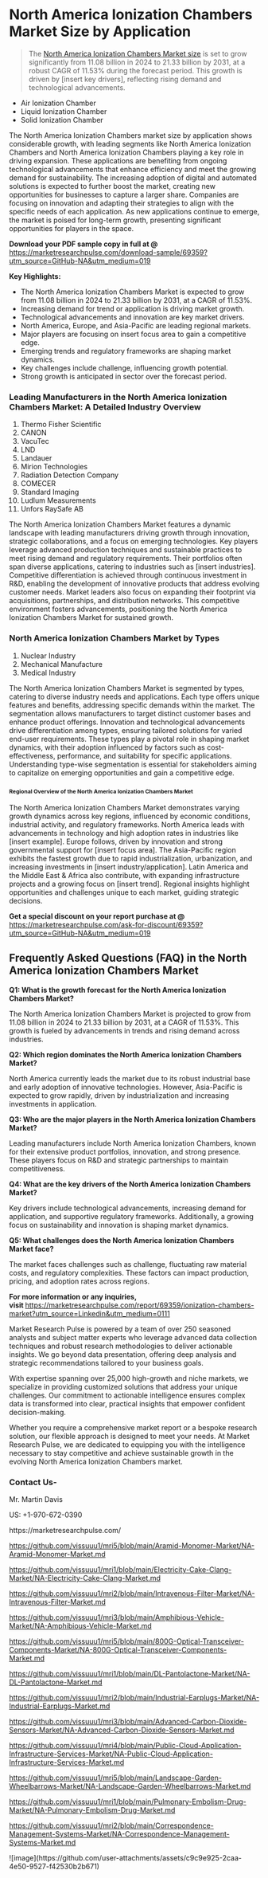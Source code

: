 <h1>North America Ionization Chambers Market&nbsp;Size by Application</h1><blockquote><p>The <a href="https://marketresearchpulse.com/download-sample/69359?utm_source=GitHub-NA&amp;utm_medium=019">North America Ionization Chambers Market size</a> is set to grow significantly from 11.08 billion in 2024 to 21.33 billion by 2031, at a robust CAGR of 11.53% during the forecast period. This growth is driven by [insert key drivers], reflecting rising demand and technological advancements.</p></blockquote><ul><li>Air Ionization Chamber <li> Liquid Ionization Chamber <li> Solid Ionization Chamber</li></ul><p>The North America Ionization Chambers market size by application shows considerable growth, with leading segments like North America Ionization Chambers and North America Ionization Chambers playing a key role in driving expansion. These applications are benefiting from ongoing technological advancements that enhance efficiency and meet the growing demand for sustainability. The increasing adoption of digital and automated solutions is expected to further boost the market, creating new opportunities for businesses to capture a larger share. Companies are focusing on innovation and adapting their strategies to align with the specific needs of each application. As new applications continue to emerge, the market is poised for long-term growth, presenting significant opportunities for players in the space.</p><p><strong>Download your PDF sample copy in full at @ </strong><a href="https://marketresearchpulse.com/download-sample/69359?utm_source=GitHub-NA&amp;utm_medium=019">https://marketresearchpulse.com/download-sample/69359?utm_source=GitHub-NA&amp;utm_medium=019</a></p><p><strong>Key Highlights: </strong></p><ul><li>The North America Ionization Chambers Market is expected to grow from 11.08 billion in 2024 to 21.33 billion by 2031, at a CAGR of 11.53%.</li><li>Increasing demand for trend or application is driving market growth.</li><li>Technological advancements and innovation are key market drivers.</li><li>North America, Europe, and Asia-Pacific are leading regional markets.</li><li>Major players are focusing on insert focus area to gain a competitive edge.</li><li>Emerging trends and regulatory frameworks are shaping market dynamics.</li><li>Key challenges include challenge, influencing growth potential.</li><li>Strong growth is anticipated in sector over the forecast period.</li></ul><h3>Leading Manufacturers in the North America Ionization Chambers Market: A Detailed Industry Overview</h3><ol><li>Thermo Fisher Scientific</li><li>CANON</li><li>VacuTec</li><li>LND</li><li>Landauer</li><li>Mirion Technologies</li><li>Radiation Detection Company</li><li>COMECER</li><li>Standard Imaging</li><li>Ludlum Measurements</li><li>Unfors RaySafe AB</li></ol><div class="flex max-w-full flex-col flex-grow"><div class="min-h-8 text-message flex w-full flex-col items-end gap-2 whitespace-normal break-words [.text-message+&amp;]:mt-5" dir="auto" data-message-author-role="assistant" data-message-id="fd8432e4-4910-450d-b182-61b7bfb0a01f" data-message-model-slug="gpt-4o"><div class="flex w-full flex-col gap-1 empty:hidden first:pt-[3px]"><div class="markdown prose w-full break-words dark:prose-invert light"><p>The North America Ionization Chambers Market features a dynamic landscape with leading manufacturers driving growth through innovation, strategic collaborations, and a focus on emerging technologies. Key players leverage advanced production techniques and sustainable practices to meet rising demand and regulatory requirements. Their portfolios often span diverse applications, catering to industries such as [insert industries]. Competitive differentiation is achieved through continuous investment in R&amp;D, enabling the development of innovative products that address evolving customer needs. Market leaders also focus on expanding their footprint via acquisitions, partnerships, and distribution networks. This competitive environment fosters advancements, positioning the North America Ionization Chambers Market for sustained growth.</p></div></div></div></div><h3>North America Ionization Chambers Market by Types</h3><ol><li>Nuclear Industry <li> Mechanical Manufacture <li> Medical Industry</li></ol><div class="flex max-w-full flex-col flex-grow"><div class="min-h-8 text-message flex w-full flex-col items-end gap-2 whitespace-normal break-words [.text-message+&amp;]:mt-5" dir="auto" data-message-author-role="assistant" data-message-id="084470be-0bb7-4664-bddf-5156b4f41249" data-message-model-slug="gpt-4o-mini"><div class="flex w-full flex-col gap-1 empty:hidden first:pt-[3px]"><div class="markdown prose w-full break-words dark:prose-invert light"><p>The North America Ionization Chambers Market is segmented by types, catering to diverse industry needs and applications. Each type offers unique features and benefits, addressing specific demands within the market. The segmentation allows manufacturers to target distinct customer bases and enhance product offerings. Innovation and technological advancements drive differentiation among types, ensuring tailored solutions for varied end-user requirements. These types play a pivotal role in shaping market dynamics, with their adoption influenced by factors such as cost-effectiveness, performance, and suitability for specific applications. Understanding type-wise segmentation is essential for stakeholders aiming to capitalize on emerging opportunities and gain a competitive edge.</p></div></div></div></div><h3><span style="font-size: 11px;">Regional Overview of the North America Ionization Chambers Market</span></h3><div class="flex max-w-full flex-col flex-grow"><div class="min-h-8 text-message flex w-full flex-col items-end gap-2 whitespace-normal break-words [.text-message+&amp;]:mt-5" dir="auto" data-message-author-role="assistant" data-message-id="e9038762-ce64-4e30-91c9-9bd413514231" data-message-model-slug="gpt-4o-mini"><div class="flex w-full flex-col gap-1 empty:hidden first:pt-[3px]"><div class="markdown prose w-full break-words dark:prose-invert light"><p>The North America Ionization Chambers Market demonstrates varying growth dynamics across key regions, influenced by economic conditions, industrial activity, and regulatory frameworks. North America leads with advancements in technology and high adoption rates in industries like [insert example]. Europe follows, driven by innovation and strong governmental support for [insert focus area]. The Asia-Pacific region exhibits the fastest growth due to rapid industrialization, urbanization, and increasing investments in [insert industry/application]. Latin America and the Middle East &amp; Africa also contribute, with expanding infrastructure projects and a growing focus on [insert trend]. Regional insights highlight opportunities and challenges unique to each market, guiding strategic decisions.</p></div></div></div></div><p><strong>Get a special discount on your report purchase at @ </strong><a href="https://marketresearchpulse.com/ask-for-discount/69359?utm_source=GitHub-NA&amp;utm_medium=019">https://marketresearchpulse.com/ask-for-discount/69359?utm_source=GitHub-NA&amp;utm_medium=019</a></p><h2>Frequently Asked Questions (FAQ) in the North America Ionization Chambers Market</h2><p><strong>Q1: What is the growth forecast for the North America Ionization Chambers Market?</strong></p><p>The North America Ionization Chambers Market is projected to grow from 11.08 billion in 2024 to 21.33 billion by 2031, at a CAGR of 11.53%. This growth is fueled by advancements in trends and rising demand across industries.</p><p><strong>Q2: Which region dominates the North America Ionization Chambers Market?</strong></p><p>North America currently leads the market due to its robust industrial base and early adoption of innovative technologies. However, Asia-Pacific is expected to grow rapidly, driven by industrialization and increasing investments in application.</p><p><strong>Q3: Who are the major players in the North America Ionization Chambers Market?</strong></p><p>Leading manufacturers include North America Ionization Chambers, known for their extensive product portfolios, innovation, and strong presence. These players focus on R&amp;D and strategic partnerships to maintain competitiveness.</p><p><strong>Q4: What are the key drivers of the North America Ionization Chambers Market?</strong></p><p>Key drivers include technological advancements, increasing demand for application, and supportive regulatory frameworks. Additionally, a growing focus on sustainability and innovation is shaping market dynamics.</p><p><strong>Q5: What challenges does the North America Ionization Chambers Market face?</strong></p><p>The market faces challenges such as challenge, fluctuating raw material costs, and regulatory complexities. These factors can impact production, pricing, and adoption rates across regions.</p><p><strong>For more information or any inquiries, visit&nbsp;</strong><a href="https://marketresearchpulse.com/report/69359/ionization-chambers-market?utm_source=Linkedin&utm_medium=0111">https://marketresearchpulse.com/report/69359/ionization-chambers-market?utm_source=Linkedin&utm_medium=0111</a></p><p>Market Research Pulse is powered by a team of over 250 seasoned analysts and subject matter experts who leverage advanced data collection techniques and robust research methodologies to deliver actionable insights. We go beyond data presentation, offering deep analysis and strategic recommendations tailored to your business goals.</p><p>With expertise spanning over 25,000 high-growth and niche markets, we specialize in providing customized solutions that address your unique challenges. Our commitment to actionable intelligence ensures complex data is transformed into clear, practical insights that empower confident decision-making.</p><p>Whether you require a comprehensive market report or a bespoke research solution, our flexible approach is designed to meet your needs. At Market Research Pulse, we are dedicated to equipping you with the intelligence necessary to stay competitive and achieve sustainable growth in the evolving North America Ionization Chambers market.</p><h3><strong>Contact Us-</strong></h3><p>Mr. Martin Davis</p><p>US: +1-970-672-0390</p><p>https://marketresearchpulse.com/</p><p><a href="https://github.com/vissuuu1/mri5/blob/main/Aramid-Monomer-Market/NA-Aramid-Monomer-Market.md">https://github.com/vissuuu1/mri5/blob/main/Aramid-Monomer-Market/NA-Aramid-Monomer-Market.md</a></p><p><a href="https://github.com/vissuuu1/mri1/blob/main/Electricity-Cake-Clang-Market/NA-Electricity-Cake-Clang-Market.md">https://github.com/vissuuu1/mri1/blob/main/Electricity-Cake-Clang-Market/NA-Electricity-Cake-Clang-Market.md</a></p><p><a href="https://github.com/vissuuu1/mri2/blob/main/Intravenous-Filter-Market/NA-Intravenous-Filter-Market.md">https://github.com/vissuuu1/mri2/blob/main/Intravenous-Filter-Market/NA-Intravenous-Filter-Market.md</a></p><p><a href="https://github.com/vissuuu1/mri3/blob/main/Amphibious-Vehicle-Market/NA-Amphibious-Vehicle-Market.md">https://github.com/vissuuu1/mri3/blob/main/Amphibious-Vehicle-Market/NA-Amphibious-Vehicle-Market.md</a></p><p><a href="https://github.com/vissuuu1/mri5/blob/main/800G-Optical-Transceiver-Components-Market/NA-800G-Optical-Transceiver-Components-Market.md">https://github.com/vissuuu1/mri5/blob/main/800G-Optical-Transceiver-Components-Market/NA-800G-Optical-Transceiver-Components-Market.md</a></p><p><a href="https://github.com/vissuuu1/mri1/blob/main/DL-Pantolactone-Market/NA-DL-Pantolactone-Market.md">https://github.com/vissuuu1/mri1/blob/main/DL-Pantolactone-Market/NA-DL-Pantolactone-Market.md</a></p><p><a href="https://github.com/vissuuu1/mri2/blob/main/Industrial-Earplugs-Market/NA-Industrial-Earplugs-Market.md">https://github.com/vissuuu1/mri2/blob/main/Industrial-Earplugs-Market/NA-Industrial-Earplugs-Market.md</a></p><p><a href="https://github.com/vissuuu1/mri3/blob/main/Advanced-Carbon-Dioxide-Sensors-Market/NA-Advanced-Carbon-Dioxide-Sensors-Market.md">https://github.com/vissuuu1/mri3/blob/main/Advanced-Carbon-Dioxide-Sensors-Market/NA-Advanced-Carbon-Dioxide-Sensors-Market.md</a></p><p><a href="https://github.com/vissuuu1/mri4/blob/main/Public-Cloud-Application-Infrastructure-Services-Market/NA-Public-Cloud-Application-Infrastructure-Services-Market.md">https://github.com/vissuuu1/mri4/blob/main/Public-Cloud-Application-Infrastructure-Services-Market/NA-Public-Cloud-Application-Infrastructure-Services-Market.md</a></p><p><a href="https://github.com/vissuuu1/mri5/blob/main/Landscape-Garden-Wheelbarrows-Market/NA-Landscape-Garden-Wheelbarrows-Market.md">https://github.com/vissuuu1/mri5/blob/main/Landscape-Garden-Wheelbarrows-Market/NA-Landscape-Garden-Wheelbarrows-Market.md</a></p><p><a href="https://github.com/vissuuu1/mri1/blob/main/Pulmonary-Embolism-Drug-Market/NA-Pulmonary-Embolism-Drug-Market.md">https://github.com/vissuuu1/mri1/blob/main/Pulmonary-Embolism-Drug-Market/NA-Pulmonary-Embolism-Drug-Market.md</a></p><p><a href="https://github.com/vissuuu1/mri2/blob/main/Correspondence-Management-Systems-Market/NA-Correspondence-Management-Systems-Market.md">https://github.com/vissuuu1/mri2/blob/main/Correspondence-Management-Systems-Market/NA-Correspondence-Management-Systems-Market.md</a></p>
![image](https://github.com/user-attachments/assets/c9c9e925-2caa-4e50-9527-f42530b2b671)
